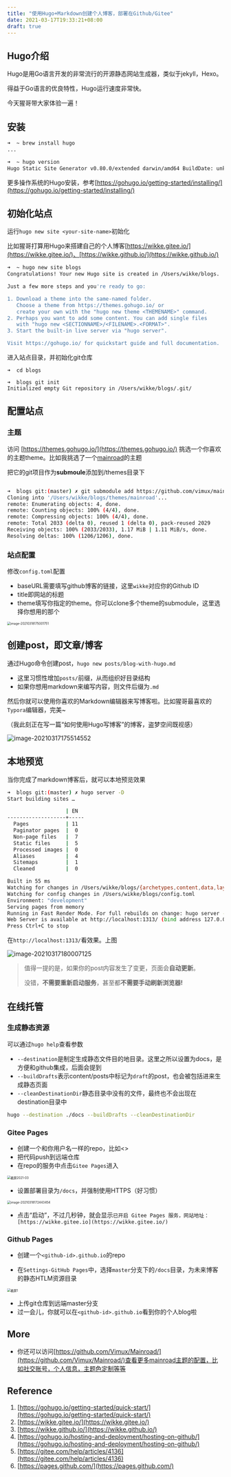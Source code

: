 ```yaml
---
title: "使用Hugo+Markdown创建个人博客，部署在Github/Gitee"
date: 2021-03-17T19:33:21+08:00
draft: true
---
```


## Hugo介绍

Hugo是用Go语言开发的非常流行的开源静态网站生成器，类似于jekyll，Hexo。

得益于Go语言的优良特性，Hugo运行速度非常快。

今天猩哥带大家体验一遍！

## 安装

```bash
➜  ~ brew install hugo
...

➜  ~ hugo version
Hugo Static Site Generator v0.80.0/extended darwin/amd64 BuildDate: unknown
```

更多操作系统的Hugo安装，参考[https://gohugo.io/getting-started/installing/](https://gohugo.io/getting-started/installing/)

## 初始化站点

运行`hugo new site <your-site-name>`初始化

比如猩哥打算用Hugo来搭建自己的个人博客[https://wikke.gitee.io/](https://wikke.gitee.io/)、[https://wikke.github.io/](https://wikke.github.io/)

```bash
➜  ~ hugo new site blogs
Congratulations! Your new Hugo site is created in /Users/wikke/blogs.

Just a few more steps and you're ready to go:

1. Download a theme into the same-named folder.
   Choose a theme from https://themes.gohugo.io/ or
   create your own with the "hugo new theme <THEMENAME>" command.
2. Perhaps you want to add some content. You can add single files
   with "hugo new <SECTIONNAME>/<FILENAME>.<FORMAT>".
3. Start the built-in live server via "hugo server".

Visit https://gohugo.io/ for quickstart guide and full documentation.
```

进入站点目录，并初始化git仓库

```
➜  cd blogs

➜  blogs git init
Initialized empty Git repository in /Users/wikke/blogs/.git/

```

## 配置站点

### 主题

访问 [https://themes.gohugo.io/](https://themes.gohugo.io/) 挑选一个你喜欢的主题theme。比如我挑选了一个[mainroad](https://themes.gohugo.io/mainroad/)的主题

把它的git项目作为**submoule**添加到<site>/themes目录下

```bash

➜  blogs git:(master) ✗ git submodule add https://github.com/vimux/mainroad themes/mainroad
Cloning into '/Users/wikke/blogs/themes/mainroad'...
remote: Enumerating objects: 4, done.
remote: Counting objects: 100% (4/4), done.
remote: Compressing objects: 100% (4/4), done.
remote: Total 2033 (delta 0), reused 1 (delta 0), pack-reused 2029
Receiving objects: 100% (2033/2033), 1.17 MiB | 1.11 MiB/s, done.
Resolving deltas: 100% (1206/1206), done.
```

### 站点配置

修改`config.toml`配置

- baseURL需要填写github博客的链接，这里`wikke`对应你的Github ID
- title即网站的标题
- theme填写你指定的theme。你可以clone多个theme的submodule，这里选择你想用的那个

<img src="blog-with-hugo.assets/image-20210318175001751.png" alt="image-20210318175001751" style="zoom:50%;" />

## 创建post，即文章/博客

通过Hugo命令创建post，`hugo new posts/blog-with-hugo.md`

- 这里习惯性增加`posts/`前缀，从而组织好目录结构
- 如果你想用markdown来编写内容，则文件后缀为`.md`

然后你就可以使用你喜欢的Markdown编辑器来写博客啦。比如猩哥最喜欢的`Typora`编辑器，完美~

（我此刻正在写一篇“如何使用Hugo写博客”的博客，盗梦空间既视感）

![image-20210317175514552](blog-with-hugo.assets/image-20210317175514552.png)

## 本地预览

当你完成了markdown博客后，就可以本地预览效果

```bash
➜  blogs git:(master) ✗ hugo server -D
Start building sites …

                   | EN
-------------------+-----
  Pages            | 11
  Paginator pages  |  0
  Non-page files   |  7
  Static files     |  5
  Processed images |  0
  Aliases          |  4
  Sitemaps         |  1
  Cleaned          |  0

Built in 55 ms
Watching for changes in /Users/wikke/blogs/{archetypes,content,data,layouts,static,themes}
Watching for config changes in /Users/wikke/blogs/config.toml
Environment: "development"
Serving pages from memory
Running in Fast Render Mode. For full rebuilds on change: hugo server --disableFastRender
Web Server is available at http://localhost:1313/ (bind address 127.0.0.1)
Press Ctrl+C to stop
```

在`http://localhost:1313/`看效果。上图

![image-20210317180007125](blog-with-hugo.assets/image-20210317180007125.png)

>  值得一提的是，如果你的post内容发生了变更，页面会**自动更新**。
>
> 没错，**不需要重新启动服务**，甚至都**不需要手动刷新浏览器!**

## 在线托管

### 生成静态资源

可以通过`hugo help`查看参数

- `--destination`是制定生成静态文件目的地目录。这里之所以设置为docs，是方便和github集成，后面会提到
- `--buildDrafts`表示content/posts中标记为`draft`的post，也会被包括进来生成静态页面
- `--cleanDestinationDir`静态目录中没有的文件，最终也不会出现在destination目录中

```bash
hugo --destination ./docs --buildDrafts --cleanDestinationDir
```

### Gitee Pages

- 创建一个和你用户名一样的repo，比如<>
- 把代码push到远端仓库
- 在repo的服务中点击`Gitee Pages`进入

<img src="blog-with-hugo.assets/截屏2021-03.png" alt="截屏2021-03" style="zoom:50%;" />

- 设置部署目录为`/docs`，并强制使用HTTPS（好习惯）

<img src="blog-with-hugo.assets/image-20210318172443454.png" alt="image-20210318172443454" style="zoom:50%;" />

- 点击“启动”，不过几秒钟，就会显示`已开启 Gitee Pages 服务，网站地址： [https://wikke.gitee.io](https://wikke.gitee.io/)`

### Github Pages

- 创建一个`<github-id>.github.io`的repo

- 在`Settings-GitHub Pages`中，选择`master`分支下的`/docs`目录，为未来博客的静态HTLM资源目录

<img src="blog-with-hugo.assets/截屏1.png" alt="截屏1" style="zoom:50%;" />

- 上传git仓库到远端master分支
- 过一会儿，你就可以在`<github-id>.github.io`看到你的个人blog啦

##  More

- 你还可以访问[https://github.com/Vimux/Mainroad/](https://github.com/Vimux/Mainroad/)查看更多mainroad主题的配置，比如社交账号，个人信息，主题色定制等等

## Reference

1. [https://gohugo.io/getting-started/quick-start/](https://gohugo.io/getting-started/quick-start/)
2. [https://wikke.gitee.io/](https://wikke.gitee.io/)
3. [https://wikke.github.io/](https://wikke.github.io/)
4. [https://gohugo.io/hosting-and-deployment/hosting-on-github/](https://gohugo.io/hosting-and-deployment/hosting-on-github/)
5. [https://gitee.com/help/articles/4136](https://gitee.com/help/articles/4136)
6. [https://pages.github.com/](https://pages.github.com/)

